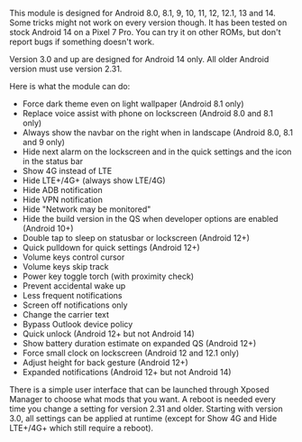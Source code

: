 This module is designed for Android 8.0, 8.1, 9, 10, 11, 12, 12.1, 13 and 14. Some tricks might not work on every version though. It has been tested on stock Android 14 on a Pixel 7 Pro. You can try it on other ROMs, but don't report bugs if something doesn't work.

Version 3.0 and up are designed for Android 14 only. All older Android version must use version 2.31.

Here is what the module can do:

- Force dark theme even on light wallpaper (Android 8.1 only)
- Replace voice assist with phone on lockscreen (Android 8.0 and 8.1 only)
- Always show the navbar on the right when in landscape (Android 8.0, 8.1 and 9 only)
- Hide next alarm on the lockscreen and in the quick settings and the icon in the status bar
- Show 4G instead of LTE
- Hide LTE+/4G+ (always show LTE/4G)
- Hide ADB notification
- Hide VPN notification
- Hide "Network may be monitored"
- Hide the build version in the QS when developer options are enabled (Android 10+)
- Double tap to sleep on statusbar or lockscreen (Android 12+)
- Quick pulldown for quick settings (Android 12+)
- Volume keys control cursor
- Volume keys skip track
- Power key toggle torch (with proximity check)
- Prevent accidental wake up
- Less frequent notifications
- Screen off notifications only
- Change the carrier text
- Bypass Outlook device policy
- Quick unlock (Android 12+ but not Android 14)
- Show battery duration estimate on expanded QS (Android 12+)
- Force small clock on lockscreen (Android 12 and 12.1 only)
- Adjust height for back gesture (Android 12+)
- Expanded notifications (Android 12+ but not Android 14)

There is a simple user interface that can be launched through Xposed Manager to choose what mods that you want. A reboot is needed every time you change a setting for version 2.31 and older. Starting with version 3.0, all settings can be applied at runtime (except for Show 4G and Hide LTE+/4G+ which still require a reboot).
